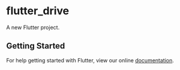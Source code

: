# flutter_drive

A new Flutter project.

## Getting Started

For help getting started with Flutter, view our online
[documentation](https://flutter.io/).
